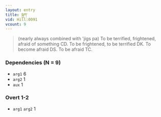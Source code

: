 ```yaml
---
layout: entry
title: སྐྲག་
vid: Hill:0091
vcount: 9
---
```

> (nearly always combined with 'jigs pa) To be terrified, frightened, afraid of something CD\. To be frightened, to be terrified DK\. To become afraid DS\. To be afraid TC\.


### Dependencies (N = 9)
* `arg1` 6
* `arg2` 1
* `aux` 1


### Overt 1-2
* `arg1` `arg2` 1

